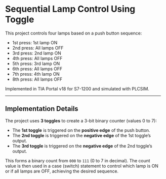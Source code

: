 # Sequential Lamp Control Using Toggle

This project controls four lamps based on a push button sequence:

- 1st press: 1st lamp ON  
- 2nd press: All lamps OFF  
- 3rd press: 2nd lamp ON  
- 4th press: All lamps OFF  
- 5th press: 3rd lamp ON  
- 6th press: All lamps OFF  
- 7th press: 4th lamp ON  
- 8th press: All lamps OFF  

Implemented in TIA Portal v18 for S7-1200 and simulated with PLCSIM.

---

## Implementation Details

The project uses **3 toggles** to create a 3-bit binary counter (values 0 to 7):

- The **1st toggle** is triggered on the **positive edge** of the push button.  
- The **2nd toggle** is triggered on the **negative edge** of the 1st toggle’s output.  
- The **3rd toggle** is triggered on the **negative edge** of the 2nd toggle’s output.

This forms a binary count from `000` to `111` (0 to 7 in decimal). The count value is then used in a case (switch) statement to control which lamp is ON or if all lamps are OFF, achieving the desired sequence.
